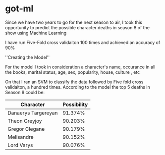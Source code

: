 # got-ml
Since we have two years to go for the next season to air, I took this opportunity to predict the possible character deaths in season 8 of the show using Machine Learning

I have run Five-Fold cross validaiton 100 times and achieved an accuracy of 90%

''Creating the Model''

For the model I took in consideration a character's name, occurance in all the books, marital status, age, sex, popularity, house, culture , etc

On that I ran an SVM to classify the data followed by Five fold cross validaiton, a hundred times. According to the model the top 5 deaths in Season 8 could be:

Character            | Possibility
-------------------  | -------------
Danaerys Targereyan  | 91.374%
Theon Greyjoy        | 90.203%
Gregor Clegane       | 90.179%
Melisandre           | 90.152%
Lord Varys           | 90.076%


